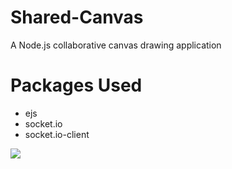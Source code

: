 # Shared-Canvas
A Node.js collaborative canvas drawing application

# Packages Used
 - ejs
 - socket.io
 - socket.io-client

![](shared_canvas.gif)
